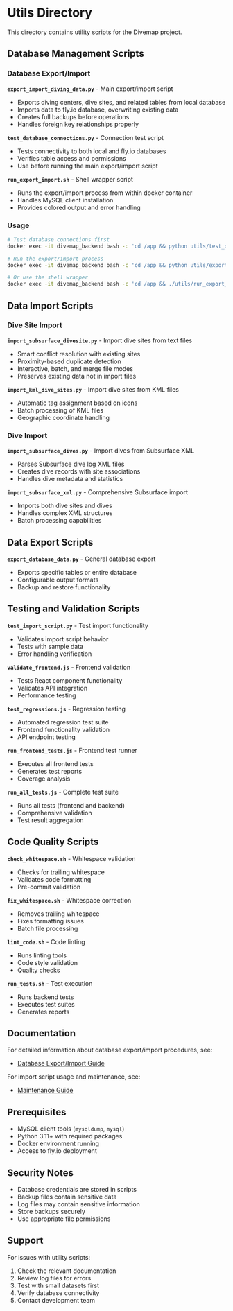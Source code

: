 # Utils Directory

This directory contains utility scripts for the Divemap project.

## Database Management Scripts

### Database Export/Import

**`export_import_diving_data.py`** - Main export/import script
- Exports diving centers, dive sites, and related tables from local database
- Imports data to fly.io database, overwriting existing data
- Creates full backups before operations
- Handles foreign key relationships properly

**`test_database_connections.py`** - Connection test script
- Tests connectivity to both local and fly.io databases
- Verifies table access and permissions
- Use before running the main export/import script

**`run_export_import.sh`** - Shell wrapper script
- Runs the export/import process from within docker container
- Handles MySQL client installation
- Provides colored output and error handling

### Usage

```bash
# Test database connections first
docker exec -it divemap_backend bash -c 'cd /app && python utils/test_database_connections.py'

# Run the export/import process
docker exec -it divemap_backend bash -c 'cd /app && python utils/export_import_diving_data.py'

# Or use the shell wrapper
docker exec -it divemap_backend bash -c 'cd /app && ./utils/run_export_import.sh'
```

## Data Import Scripts

### Dive Site Import

**`import_subsurface_divesite.py`** - Import dive sites from text files
- Smart conflict resolution with existing sites
- Proximity-based duplicate detection
- Interactive, batch, and merge file modes
- Preserves existing data not in import files

**`import_kml_dive_sites.py`** - Import dive sites from KML files
- Automatic tag assignment based on icons
- Batch processing of KML files
- Geographic coordinate handling

### Dive Import

**`import_subsurface_dives.py`** - Import dives from Subsurface XML
- Parses Subsurface dive log XML files
- Creates dive records with site associations
- Handles dive metadata and statistics

**`import_subsurface_xml.py`** - Comprehensive Subsurface import
- Imports both dive sites and dives
- Handles complex XML structures
- Batch processing capabilities

## Data Export Scripts

**`export_database_data.py`** - General database export
- Exports specific tables or entire database
- Configurable output formats
- Backup and restore functionality

## Testing and Validation Scripts

**`test_import_script.py`** - Test import functionality
- Validates import script behavior
- Tests with sample data
- Error handling verification

**`validate_frontend.js`** - Frontend validation
- Tests React component functionality
- Validates API integration
- Performance testing

**`test_regressions.js`** - Regression testing
- Automated regression test suite
- Frontend functionality validation
- API endpoint testing

**`run_frontend_tests.js`** - Frontend test runner
- Executes all frontend tests
- Generates test reports
- Coverage analysis

**`run_all_tests.js`** - Complete test suite
- Runs all tests (frontend and backend)
- Comprehensive validation
- Test result aggregation

## Code Quality Scripts

**`check_whitespace.sh`** - Whitespace validation
- Checks for trailing whitespace
- Validates code formatting
- Pre-commit validation

**`fix_whitespace.sh`** - Whitespace correction
- Removes trailing whitespace
- Fixes formatting issues
- Batch file processing

**`lint_code.sh`** - Code linting
- Runs linting tools
- Code style validation
- Quality checks

**`run_tests.sh`** - Test execution
- Runs backend tests
- Executes test suites
- Generates reports

## Documentation

For detailed information about database export/import procedures, see:
- [Database Export/Import Guide](../docs/maintenance/database-export-import.md)

For import script usage and maintenance, see:
- [Maintenance Guide](../docs/maintenance/README.md)

## Prerequisites

- MySQL client tools (`mysqldump`, `mysql`)
- Python 3.11+ with required packages
- Docker environment running
- Access to fly.io deployment

## Security Notes

- Database credentials are stored in scripts
- Backup files contain sensitive data
- Log files may contain sensitive information
- Store backups securely
- Use appropriate file permissions

## Support

For issues with utility scripts:
1. Check the relevant documentation
2. Review log files for errors
3. Test with small datasets first
4. Verify database connectivity
5. Contact development team
